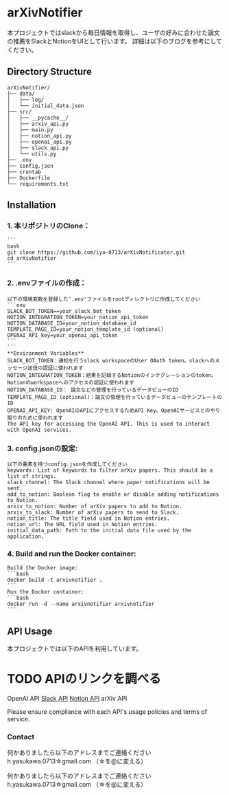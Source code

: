 # arXivNotifier

本プロジェクトではslackから毎日情報を取得し、ユーザの好みに合わせた論文の推薦をSlackとNotionをUIとして行います。
詳細は以下のブログを参考にしてください。

## Directory Structure
```
arXivNotifier/
├── data/
│   ├── log/
│   └── initial_data.json
├── src/
│   ├── __pycache__/
│   ├── arxiv_api.py
│   ├── main.py
│   ├── notion_api.py
│   ├── openai_api.py
│   ├── slack_api.py
│   └── utils.py
├── .env
├── config.json
├── crontab
├── Dockerfile
└── requirements.txt
```

## Installation
### 1. **本リポジトリのClone：**
    ```
    bash
    git clone https://github.com/iyo-0713/arXivNotificator.git
    cd arXivNotifier
    ```
### 2. **.envファイルの作成：**
    以下の環境変数を登録した'.env'ファイルをrootディレクトリに作成してください
    ```env
    SLACK_BOT_TOKEN==your_slack_bot_token
    NOTION_INTEGRATION_TOKEN=your_notion_api_token
    NOTION_DATABASE_ID=your_notion_database_id
    TEMPLATE_PAGE_ID=your_notion_template_id (optional)
    OPENAI_API_key=your_openai_api_token
    ```
    ```
    **Environment Variables**
    SLACK_BOT_TOKEN：通知を行うslack workspaceのUser OAuth token。slackへのメッセージ送信の認証に使われます
    NOTION_INTEGRATION_TOKEN：結果を記録するNotionのインテグレーションのtoken。Notionのworkspaceへのアクセスの認証に使われます
    NOTION_DATABASE_ID： 論文などの管理を行っているデータビューのID
    TEMPLATE_PAGE_ID (optional)：論文の管理を行っているデータビューのテンプレートのID
    OPENAI_API_KEY: OpenAIのAPIにアクセスするためAPI Key。OpenAIサービスとのやり取りのために使われます
    The API key for accessing the OpenAI API. This is used to interact with OpenAI services.

### 3. **config.jsonの設定:**
    以下の要素を持つconfig.jsonを作成してください
    keywords: List of keywords to filter arXiv papers. This should be a list of strings.
    slack_channel: The Slack channel where paper notifications will be sent.
    add_to_notion: Boolean flag to enable or disable adding notifications to Notion.
    arxiv_to_notion: Number of arXiv papers to add to Notion.
    arxiv_to_slack: Number of arXiv papers to send to Slack.
    notion_title: The title field used in Notion entries.
    notion_url: The URL field used in Notion entries.
    initial_data_path: Path to the initial data file used by the application.

### 4. **Build and run the Docker container:**
    Build the Docker image:
    ```bash
    docker build -t arxivnotifier .
    ```
    Run the Docker container:
    ```bash
    docker run -d --name arxivnotifier arxivnotifier
    ```

## API Usage
本プロジェクトでは以下のAPIを利用しています。

# TODO APIのリンクを調べる

OpenAI API
[Slack API](https://api.slack.com/lang/ja-jp)
[Notion API](https://developers.notion.com/)
arXiv API

Please ensure compliance with each API's usage policies and terms of service.

### Contact

何かありましたら以下のアドレスまでご連絡ください
h.yasukawa.0713☆gmail.com
（☆を@に変える）











何かありましたら以下のアドレスまでご連絡ください
h.yasukawa.0713☆gmail.com
（☆を@に変える）
